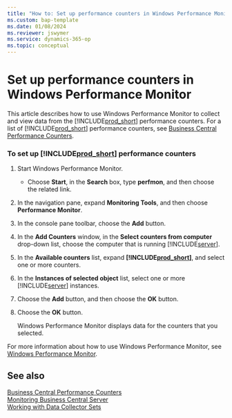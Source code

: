```yaml
---
title: "How to: Set up performance counters in Windows Performance Monitor"
ms.custom: bap-template
ms.date: 01/08/2024
ms.reviewer: jswymer
ms.service: dynamics-365-op
ms.topic: conceptual
---
```

# Set up performance counters in Windows Performance Monitor
This article describes how to use Windows Performance Monitor to collect and view data from the [!INCLUDE[prod_short](../developer/includes/prod_short.md)] performance counters. For a list of [!INCLUDE[prod_short](../developer/includes/prod_short.md)] performance counters, see [Business Central Performance Counters](performance-counters.md).  
  
### To set up [!INCLUDE[prod_short](../developer/includes/prod_short.md)] performance counters  
  
1.  Start Windows Performance Monitor.  
  
    -   Choose **Start**, in the **Search** box, type **perfmon**, and then choose the related link.  
  
2.  In the navigation pane, expand **Monitoring Tools**, and then choose **Performance Monitor**.  
  
3.  In the console pane toolbar, choose the **Add** button.  
  
4.  In the **Add Counters** window, in the **Select counters from computer** drop-down list, choose the computer that is running [!INCLUDE[server](../developer/includes/server.md)].  
  
5.  In the **Available counters** list, expand **[!INCLUDE[prod_short](../developer/includes/prod_short.md)]**, and select one or more counters.  
  
6.  In the **Instances of selected object** list, select one or more [!INCLUDE[server](../developer/includes/server.md)] instances.  
  
7.  Choose the **Add** button, and then choose the **OK** button.  
  
8.  Choose the **OK** button.  
  
     Windows Performance Monitor displays data for the counters that you selected.  
  
 For more information about how to use Windows Performance Monitor, see [Windows Performance Monitor](/previous-versions/windows/it-pro/windows-server-2008-R2-and-2008/cc749249(v=ws.11)).  
  
## See also  
 [Business Central Performance Counters](performance-counters.md)   
 [Monitoring Business Central Server](monitor-server.md)   
 [Working with Data Collector Sets](monitor-work-with-data-collector-sets.md)